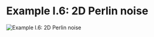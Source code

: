 # Example I.6: 2D Perlin noise

![Example I.6: 2D Perlin noise](https://raw.githubusercontent.com/mark-gerarts/nature-of-code/master/screenshots/Example%20I.6%3A%202D%20Perlin%20noise.gif)
